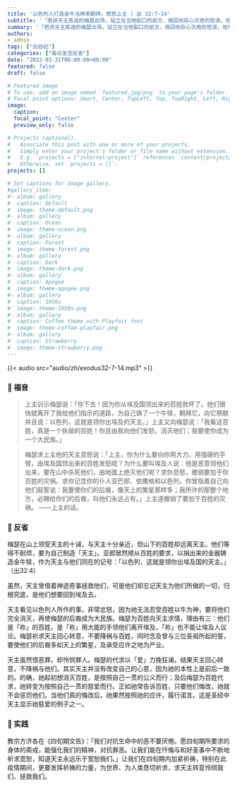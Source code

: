 ```yaml
---
title: '以色列人打造金牛当神来朝拜，惹怒上主 | 出 32:7-14'
subtitle: '「若非天主拣选的梅瑟出场，站立在当地裂口的前方，挽回他存心灭绝的怒浪，他早下令全将他们灭亡。」（咏106:23）'
summary: '「若非天主拣选的梅瑟出场，站立在当地裂口的前方，挽回他存心灭绝的怒浪，他早下令全将他们灭亡。」（咏106:23）'
authors:
- admin
tags: ["出谷纪"]
categories: ["每日圣言反省"]
date: "2022-03-31T00:00:00+08:00"
featured: false
draft: false

# Featured image
# To use, add an image named `featured.jpg/png` to your page's folder.
# Focal point options: Smart, Center, TopLeft, Top, TopRight, Left, Right, BottomLeft, Bottom, BottomRight
image:
  caption:
  focal_point: "Center"
  preview_only: false

# Projects (optional).
#   Associate this post with one or more of your projects.
#   Simply enter your project's folder or file name without extension.
#   E.g. `projects = ["internal-project"]` references `content/project/deep-learning/index.md`.
#   Otherwise, set `projects = []`.
projects: []

# Set captions for image gallery.
#gallery_item:
#- album: gallery
#  caption: Default
#  image: theme-default.png
#- album: gallery
#  caption: Ocean
#  image: theme-ocean.png
#- album: gallery
#  caption: Forest
#  image: theme-forest.png
#- album: gallery
#  caption: Dark
#  image: theme-dark.png
#- album: gallery
#  caption: Apogee
#  image: theme-apogee.png
#- album: gallery
#  caption: 1950s
#  image: theme-1950s.png
#- album: gallery
#  caption: Coffee theme with Playfair font
#  image: theme-coffee-playfair.png
#- album: gallery
#  caption: Strawberry
#  image: theme-strawberry.png
---
```


{{< audio src="audio/zh/exodus32-7-14.mp3" >}}

### :love_letter: 福音
> 上主训示梅瑟说：「你下去！因为你从埃及国领出来的百姓败坏了。他们很快就离开了我给他们指示的道路，为自己铸了一个牛犊，朝拜它，向它祭献并且说：以色列，这就是领你出埃及的天主。」上主又向梅瑟说：「我看这百姓，真是一个执拗的百姓！你且由我向他们发怒，消灭他们；我要使你成为一个大民族。」

> 梅瑟求上主他的天主息怒说：「上主，你为什么要向你用大力，用强硬的手臂，由埃及国领出来的百姓发怒呢？为什么要叫埃及人说：他是恶意领他们出来，要在山中杀死他们，由地面上绝灭他们呢？求你息怒，撤销要加于你百姓的灾祸。求你记念你的仆人亚巴郎、依撒格和以色列，你曾指着自己向他们起誓说：我要使你们的后裔，像天上的繁星那样多；我所许的那整个地方，必赐给你们的后裔，叫他们永远占有。」上主遂撤销了要加于百姓的灾祸。 ——上主的话。

### :speech_balloon: 反省
梅瑟在山上领受天主的十诫，与天主十分亲近，但山下的百姓却远离天主。他们等得不耐烦，要为自己制造「天主」。亚郎居然顺从百姓的要求，以捐出来的金器铸造金牛犊，作为天主与他们同在的记号：「以色列，这就是领你出埃及国的天主。」（出32:4）

虽然，天主曾借着神迹奇事拯救他们，可是他们却忘记天主为他们所做的一切，归根究底，是他们想要回到埃及去。

天主看见以色列人所作的事，非常忿怒，因为祂无法忍受百姓以牛为神，要将他们完全消灭，再使梅瑟的后裔成为大民族。梅瑟为百姓向天主求情，理由有三：他们是「祢」的百姓，是「祢」用大能的手领他们离开埃及，「祢」也不能让埃及人议论。梅瑟祈求天主回心转意，不要降祸与百姓，同时念及曾与三位圣祖所起的誓，要使他们的后裔多如天上的繁星，及承受应许之地为产业。

天主虽然恨恶罪，却怜悯罪人。梅瑟的代求以「爱」力挽狂澜，结果天主回心转意，不降祸与他们。其实天主并没有改变自己的心意，因为祂的本性上是前后一致的。的确，祂起初想消灭百姓，是按照自己一贯的公义而行；及后梅瑟为百姓代求，祂转变为按照自己一贯的慈爱而行。正如祂常告诉百姓，只要他们悔改，祂就不会惩罚他们。当他们真的悔改后，祂果然按照祂的应许，履行诺言。这是圣经中天主显示祂慈爱的例子之一。

### :runner: 实践
教宗方济各在《四旬期文告》：「我们对抗生命中的恶不要厌倦。愿四旬期所要求的身体的斋戒，能强化我们的精神，对抗罪恶。让我们能在忏悔与和好圣事中不断地祈求宽恕，知道天主永远乐于宽恕我们。」让我们在四旬期内加紧祈祷，特别在此疫情期间，更要发挥祈祷的力量，为世界、为人类恳切祈求，求天主转意怜悯我们、拯救我们。
